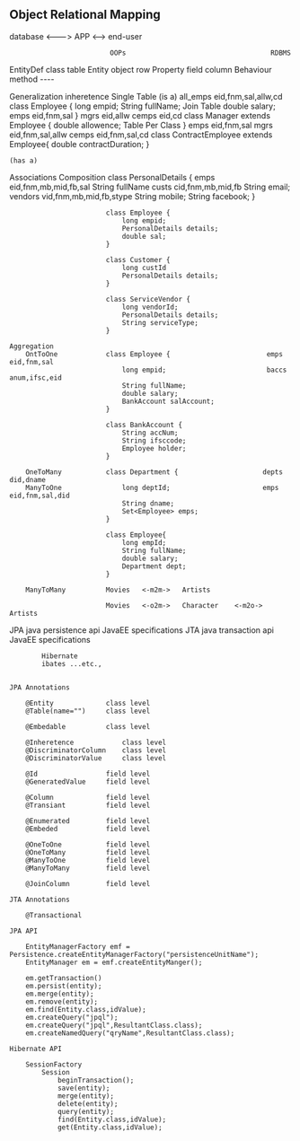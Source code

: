 Object Relational Mapping
--------------------------------------------------------------------------------

database <---> APP <-->  end-user

                             OOPs                                    RDBMS

EntityDef                   class                                   table
Entity                      object                                  row
Property                    field                                   column
Behaviour                   method                                  ----

Generalization              inheretence                             Single Table
    (is a)                                                              all_emps eid,fnm,sal,allw,cd
                            class Employee {
                                long empid;
                                String fullName;                    Join Table
                                double salary;                          emps    eid,fnm,sal
                            }                                           mgrs    eid,allw
                                                                        cemps   eid,cd
                            class Manager extends Employee {
                                double allowence;                   Table Per Class
                            }                                            emps   eid,fnm,sal
                                                                         mgrs   eid,fnm,sal,allw
                                                                         cemps  eid,fnm,sal,cd
                            class ContractEmployee extends Employee{
                                double contractDuration;
                            }

    (has a)
Associations
    Composition             class PersonalDetails {             emps        eid,fnm,mb,mid,fb,sal
                                String fullName                 custs       cid,fnm,mb,mid,fb
                                String email;                   vendors     vid,fnm,mb,mid,fb,stype
                                String mobile;
                                String facebook;
                            }

                            class Employee {
                                long empid;
                                PersonalDetails details;    
                                double sal;
                            }

                            class Customer {
                                long custId
                                PersonalDetails details;
                            }

                            class ServiceVendor {
                                long vendorId;
                                PersonalDetails details;
                                String serviceType;
                            }
    
    Aggregation
        OntToOne            class Employee {                        emps    eid,fnm,sal
                                long empid;                         baccs   anum,ifsc,eid
                                String fullName;                    
                                double salary;
                                BankAccount salAccount;                        
                            }

                            class BankAccount {
                                String accNum;
                                String ifsccode;
                                Employee holder;
                            }

        OneToMany           class Department {                     depts    did,dname
        ManyToOne               long deptId;                       emps     eid,fnm,sal,did
                                String dname;
                                Set<Employee> emps;
                            }

                            class Employee{
                                long empId;
                                String fullName;
                                double salary;
                                Department dept;
                            }
        
        ManyToMany          Movies   <-m2m->   Artists

                            Movies   <-o2m->   Character    <-m2o-> Artists

JPA     java persistence api        JavaEE specifications
JTA     java transaction api        JavaEE specifications

            Hibernate
            ibates ...etc.,


    JPA Annotations

        @Entity             class level
        @Table(name="")     class level
        
        @Embedable          class level

        @Inheretence            class level
        @DiscriminatorColumn    class level
        @DiscriminatorValue     class level

        @Id                 field level
        @GeneratedValue     field level

        @Column             field level
        @Transiant          field level
        
        @Enumerated         field level
        @Embeded            field level

        @OneToOne           field level
        @OneToMany          field level
        @ManyToOne          field level
        @ManyToMany         field level

        @JoinColumn         field level

    JTA Annotations

        @Transactional

    JPA API

        EntityManagerFactory emf = Persistence.createEntityManagerFactory("persistenceUnitName");
        EntityManager em = emf.createEntityManger();

        em.getTransaction()
        em.persist(entity);
        em.merge(entity);
        em.remove(entity);
        em.find(Entity.class,idValue);
        em.createQuery("jpql");
        em.createQuery("jpql",ResultantClass.class);
        em.createNamedQuery("qryName",ResultantClass.class);

    Hibernate API

        SessionFactory
            Session
                beginTransaction();
                save(entity);
                merge(entity);
                delete(entity);
                query(entity);
                find(Entity.class,idValue);
                get(Entity.class,idValue);